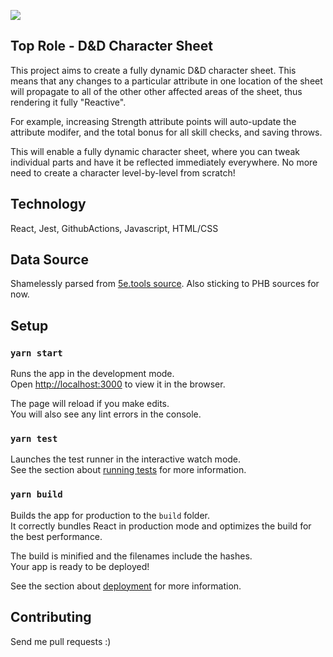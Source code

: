 ![](https://github.com/minghz/top_role_front/workflows/Tests/badge.svg)

## Top Role - D&D Character Sheet
This project aims to create a fully dynamic D&D character sheet. This means that any changes to a particular attribute in one location of the sheet will propagate to all of the other other affected areas of the sheet, thus rendering it fully "Reactive".

For example, increasing Strength attribute points will auto-update the attribute modifer, and the total bonus for all skill checks, and saving throws.

This will enable a fully dynamic character sheet, where you can tweak individual parts and have it be reflected immediately everywhere. No more need to create a character level-by-level from scratch!

## Technology
React, Jest, GithubActions, Javascript, HTML/CSS

## Data Source
Shamelessly parsed from [5e.tools source](https://github.com/TheGiddyLimit/TheGiddyLimit.github.io).
Also sticking to PHB sources for now.

## Setup
### `yarn start`

Runs the app in the development mode.<br />
Open [http://localhost:3000](http://localhost:3000) to view it in the browser.

The page will reload if you make edits.<br />
You will also see any lint errors in the console.

### `yarn test`

Launches the test runner in the interactive watch mode.<br />
See the section about [running tests](https://facebook.github.io/create-react-app/docs/running-tests) for more information.

### `yarn build`

Builds the app for production to the `build` folder.<br />
It correctly bundles React in production mode and optimizes the build for the best performance.

The build is minified and the filenames include the hashes.<br />
Your app is ready to be deployed!

See the section about [deployment](https://facebook.github.io/create-react-app/docs/deployment) for more information.

## Contributing
Send me pull requests :)
